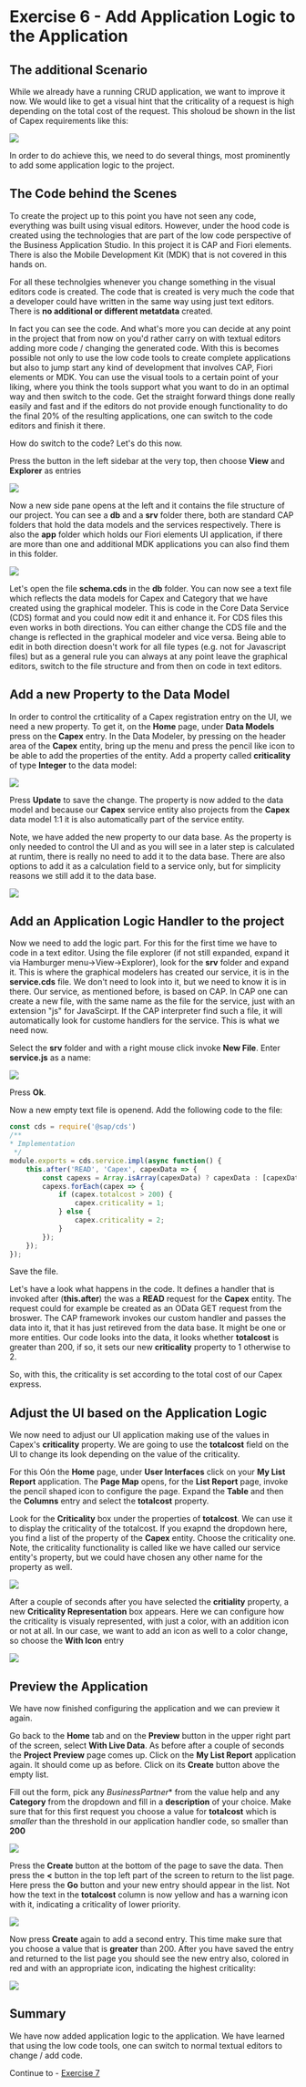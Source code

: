 # Exercise 6 - Add Application Logic to the Application

## The additional Scenario

While we already have a running CRUD application, we want to improve it now. 
We would like to get a visual hint that the criticality of a request is high depending on the total cost of the request. This sholoud be shown in the list of Capex requirements like this:

![](/exercises/ex6/images/LCAP_60.png)

In order to do achieve this, we need to do several things, most prominently to add some application logic to the project.

## The Code behind the Scenes

To create the project up to this point you have not seen any code, everything was built using visual editors. However, under the hood code is created using the technologies that are part of the low code perspective of the Business Application Studio. In this project it is CAP and Fiori elements. There is also the Mobile Development Kit (MDK) that is not covered in this hands on.

For all these technolgies whenever you change something in the visual editors code is created. The code that is created is very much the code that a developer could have written in the same way using just text editors. There is **no additional or different metatdata** created.

In fact you can see the code. And what's more you can decide at any point in the project that from now on you'd rather carry on with textual editors adding more code / changing the generated code. With this is becomes possible not only to use the low code tools to create complete applications but also to jump start any kind of development that involves CAP, Fiori elements or MDK. You can use the visual tools to a certain point of your liking, where you think the tools support what you want to do in an optimal way and then switch to the code. Get the straight forward things done really easily and fast and if the editors do not provide enough functionality to do the final 20% of the resulting applications, one can switch to the code editors and finish it there.

How do switch to the code? Let's do this now.

Press the button in the left sidebar at the very top, then choose **View** and **Explorer** as entries

![](/exercises/ex6/images/LCAP_61.png) 

Now a new side pane opens at the left and it contains the file structure of our project. You can see a **db** and a **srv** folder there, both are standard CAP folders that hold the data models and the services respectively. There is also the **app** folder which holds our Fiori elements UI application, if there are more than one and additional MDK applications you can also find them in this folder.

![](/exercises/ex6/images/LCAP_62.png) 

Let's open the file **schema.cds** in the **db** folder. You can now see a text file which reflects the data models for Capex and Category that we have created using the graphical modeler. This is code in the Core Data Service (CDS) format and you could now edit it and enhance it. For CDS files this even works in both directions. You can either change the CDS file and the change is reflected in the graphical modeler and vice versa. Being able to edit in both direction doesn't work for all file types (e.g. not for Javascript files) but as a general rule you can always at any point leave the graphical editors, switch to the file structure and from then on code in text editors.

## Add a new Property to the Data Model

In order to control the crtiticality of a Capex registration entry on the UI, we need a new property. To get it, on the **Home** page, under **Data Models** press on the **Capex** entry. In the Data Modeler, by pressing on the header area of the **Capex** entity, bring up the menu and press the pencil like icon to be able to add the properties of the entity. Add a property called **criticality** of type **Integer** to the data model: 

![](/exercises/ex6/images/LCAP_63.png)

Press **Update** to save the change. The property is now added to the data model and because our **Capex** service entity also projects from the **Capex** data model 1:1 it is also automatically part of the service entity.

Note, we have added the new property to our data base. As the property is only needed to control the UI and as you will see in a later step is calculated at runtim, there is really no need to add it to the data base. There are also options to add it as a calculation field to a service only, but for simplicity reasons we still add it to the data base.

![](/exercises/ex6/images/LCAP_64.png)

## Add an Application Logic Handler to the project

Now we need to add the logic part. For this for the first time we have to code in a text editor. Using the file explorer (if not still expanded, expand it via Hamburger menu->View->Explorer), look for the **srv** folder and expand it. This is where the graphical modelers has created our service, it is in the **service.cds** file. We don't need to look into it, but we need to know it is in there. Our service, as mentioned before, is based on CAP. In CAP one can create a new file, with the same name as the file for the service, just with an extension "js" for JavaScirpt. If the CAP interpreter find such a file, it will automatically look for custome handlers for the service. This is what we need now. 

Select the **srv** folder and with a right mouse click invoke **New File**. Enter **service.js** as a name:

![](/exercises/ex6/images/LCAP_65.png)

Press **Ok**.

Now a new empty text file is openend. Add the following code to the file:

```Javascript
const cds = require('@sap/cds')
/**
* Implementation 
 */
module.exports = cds.service.impl(async function() {
    this.after('READ', 'Capex', capexData => {
        const capexs = Array.isArray(capexData) ? capexData : [capexData];
        capexs.forEach(capex => {
            if (capex.totalcost > 200) {
                capex.criticality = 1;
            } else {
                capex.criticality = 2;
            }
        });
    });
});

```

Save the file.

Let's have a look what happens in the code. It defines a handler that is invoked after (**this.after**) the was a **READ** request for the **Capex** entity. The request could for example be created as an OData GET request from the broswer. The CAP framework invokes our custom handler and passes the data into it, that it has just retireved from the data base. It might be one or more entities. Our code looks into the data, it looks whether **totalcost** is greater than 200, if so, it sets our new **criticality** property to 1 otherwise to 2.

So, with this, the criticality is set according to the total cost of our Capex express.

## Adjust the UI based on the Application Logic

We now need to adjust our UI application making use of the values in Capex's **criticality** property. We are going to use the **totalcost** field on the UI to change its look depending on the value of the criticality.

For this Oón the **Home** page, under **User Interfaces** click on your **My List Report** application. The **Page Map** opens, for the **List Report** page, invoke the pencil shaped icon to configure the page. Expand the **Table** and then the **Columns** entry and select the **totalcost** property. 

Look for the **Criticality** box under the properties of **totalcost**. We can use it to display the criticality of the totalcost. If you exapnd the dropdown here, you find a list of the property of the **Capex** entity. Choose the criticality one. Note, the criticality functionality is called like we have called our service entity's property, but we could have chosen any other name for the property as well. 

![](/exercises/ex6/images/LCAP_66.png)

After a couple of seconds after you have selected the **critiality** property, a new **Criticality Representation** box appears. Here we can configure how the criticality is visualy represented, with just a color, with an addition icon or not at all. In our case, we want to add an icon as well to a color change, so choose the **With Icon** entry

![](/exercises/ex6/images/LCAP_67.png)

## Preview the Application

We have now finished configuring the application and we can preview it again.

Go back to the **Home** tab and on the **Preview** button in the upper right part of the screen, select **With Live Data**. As before after a couple of seconds the **Project Preview** page comes up. Click on the **My List Report** application again. It should come up as before. Click on its **Create** button above the empty list.

Fill out the form, pick any *BusinessPartner** from the value help and any **Category** from the dropdown and fill in a **description** of your choice. Make sure that for this first request you choose a value for **totalcost** which is *smaller* than the threshold in our application handler code, so smaller than **200**

![](/exercises/ex6/images/LCAP_68.png)

Press the **Create** button at the bottom of the page to save the data. Then press the **<** button in the top left part of the screen to return to the list page. Here press the **Go** button and your new entry should appear in the list. Not how the text in the **totalcost** column is now yellow and has a warning icon with it, indicating a criticality of lower priority.

![](/exercises/ex6/images/LCAP_69.png)

Now press **Create** again to add a second entry. This time make sure that you choose a value that is **greater** than 200. After you have saved the entry and returned to the list page you should see the new entry also, colored in red and with an appropriate icon, indicating the highest criticality:

![](/exercises/ex6/images/LCAP_60.png)

## Summary
We have now added application logic to the application. We have learned that using the low code tools, one can switch to normal textual editors to change / add code. 

Continue to - [Exercise 7](../ex7/README.md)